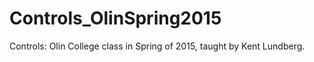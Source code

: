 # Controls_OlinSpring2015

Controls: Olin College class in Spring of 2015, taught by Kent Lundberg. 

